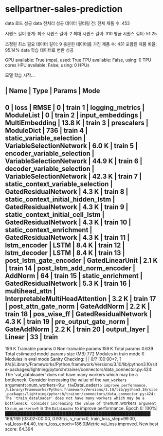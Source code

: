 # sellpartner-sales-prediction

data 로드 성공
data 전처리 성공
데이터 필터링 전:
전체 제품 수: 453

시퀀스 길이 통계:
최소 시퀀스 길이: 2
최대 시퀀스 길이: 310
평균 시퀀스 길이: 51.25

조정된 최소 필요 데이터 길이: 9
충분한 데이터를 가진 제품 수: 431
포함된 제품 비율: 95.14%
data 학습 데이터로 변환 성공

GPU available: True (mps), used: True
TPU available: False, using: 0 TPU cores
HPU available: False, using: 0 HPUs

모델 학습 시작...

   | Name                               | Type                            | Params | Mode 
------------------------------------------------------------------------------------------------
0  | loss                               | RMSE                            | 0      | train
1  | logging_metrics                    | ModuleList                      | 0      | train
2  | input_embeddings                   | MultiEmbedding                  | 13.8 K | train
3  | prescalers                         | ModuleDict                      | 736    | train
4  | static_variable_selection          | VariableSelectionNetwork        | 6.0 K  | train
5  | encoder_variable_selection         | VariableSelectionNetwork        | 44.9 K | train
6  | decoder_variable_selection         | VariableSelectionNetwork        | 42.3 K | train
7  | static_context_variable_selection  | GatedResidualNetwork            | 4.3 K  | train
8  | static_context_initial_hidden_lstm | GatedResidualNetwork            | 4.3 K  | train
9  | static_context_initial_cell_lstm   | GatedResidualNetwork            | 4.3 K  | train
10 | static_context_enrichment          | GatedResidualNetwork            | 4.3 K  | train
11 | lstm_encoder                       | LSTM                            | 8.4 K  | train
12 | lstm_decoder                       | LSTM                            | 8.4 K  | train
13 | post_lstm_gate_encoder             | GatedLinearUnit                 | 2.1 K  | train
14 | post_lstm_add_norm_encoder         | AddNorm                         | 64     | train
15 | static_enrichment                  | GatedResidualNetwork            | 5.3 K  | train
16 | multihead_attn                     | InterpretableMultiHeadAttention | 3.2 K  | train
17 | post_attn_gate_norm                | GateAddNorm                     | 2.2 K  | train
18 | pos_wise_ff                        | GatedResidualNetwork            | 4.3 K  | train
19 | pre_output_gate_norm               | GateAddNorm                     | 2.2 K  | train
20 | output_layer                       | Linear                          | 33     | train
------------------------------------------------------------------------------------------------
159 K     Trainable params
0         Non-trainable params
159 K     Total params
0.639     Total estimated model params size (MB)
772       Modules in train mode
0         Modules in eval mode
Sanity Checking: |                                                                                                   | 0/? [00:00<?, ?it/s]/Library/Frameworks/Python.framework/Versions/3.10/lib/python3.10/site-packages/lightning/pytorch/trainer/connectors/data_connector.py:424: The 'val_dataloader' does not have many workers which may be a bottleneck. Consider increasing the value of the `num_workers` argument` to `num_workers=9` in the `DataLoader` to improve performance.
/Library/Frameworks/Python.framework/Versions/3.10/lib/python3.10/site-packages/lightning/pytorch/trainer/connectors/data_connector.py:424: The 'train_dataloader' does not have many workers which may be a bottleneck. Consider increasing the value of the `num_workers` argument` to `num_workers=9` in the `DataLoader` to improve performance.
Epoch 0: 100%|████████████████████████████████████████████████| 169/169 [03:02<00:00,  0.93it/s, v_num=0, train_loss_step=99.00, val_loss=64.40, train_loss_epoch=186.0]Metric val_loss improved. New best score: 64.394               
